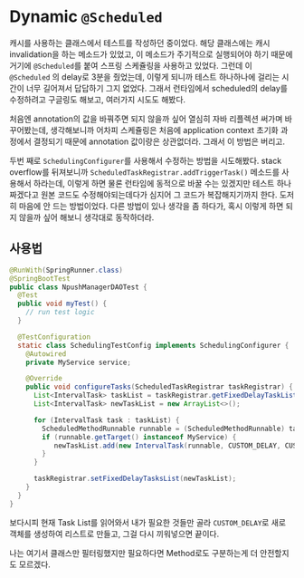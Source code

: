 # Dynamic `@Scheduled`

캐시를 사용하는 클래스에서 테스트를 작성하던 중이었다. 해당 클래스에는 캐시 invalidation을 하는 메소드가 있었고, 이 메소드가 주기적으로 실행되어야 하기 때문에 거기에 `@Scheduled`를 붙여 스프링 스케쥴링을 사용하고 있었다. 그런데 이 `@Scheduled` 의 delay로 3분을 줬었는데, 이렇게 되니까 테스트 하나하나에 걸리는 시간이 너무 길어져서 답답하기 그지 없었다. 그래서 런타임에서 scheduled의 delay를 수정하려고 구글링도 해보고, 여러가지 시도도 해봤다.

처음엔 annotation의 값을 바꿔주면 되지 않을까 싶어 열심히 자바 리플렉션 써가며 바꾸어봤는데, 생각해보니까 어차피 스케쥴링은 처음에 application context 초기화 과정에서 결정되기 때문에 annotation 값이랑은 상관없더라. 그래서 이 방법은 버리고.

두번 째로 `SchedulingConfigurer`를 사용해서 수정하는 방법을 시도해봤다. stack overflow를 뒤져보니까 `ScheduledTaskRegistrar.addTriggerTask()` 메소드를 사용해서 하라는데, 이렇게 하면 물론 런타임에 동적으로 바꿀 수는 있겠지만 테스트 하나 짜겠다고 원본 코드도 수정해야되는데다가 심지어 그 코드가 복잡해지기까지 한다. 도저히 마음에 안 드는 방법이었다. 다른 방법이 있나 생각을 좀 하다가, 혹시 이렇게 하면 되지 않을까 싶어 해보니 생각대로 동작하더라.

## 사용법

```java
@RunWith(SpringRunner.class)
@SpringBootTest
public class NpushManagerDAOTest {
  @Test
  public void myTest() {
    // run test logic
  }

  @TestConfiguration
  static class SchedulingTestConfig implements SchedulingConfigurer {
    @Autowired
    private MyService service;

    @Override
    public void configureTasks(ScheduledTaskRegistrar taskRegistrar) {
      List<IntervalTask> taskList = taskRegistrar.getFixedDelayTaskList();
      List<IntervalTask> newTaskList = new ArrayList<>();

      for (IntervalTask task : taskList) {
        ScheduledMethodRunnable runnable = (ScheduledMethodRunnable) task.getRunnable();
        if (runnable.getTarget() instanceof MyService) {
           newTaskList.add(new IntervalTask(runnable, CUSTOM_DELAY, CUSTOM_DELAY));
        }
      }

      taskRegistrar.setFixedDelayTasksList(newTaskList);
    }
  }
}
```

보다시피 현재 Task List를 읽어와서 내가 필요한 것들만 골라 `CUSTOM_DELAY`로 새로 객체를 생성하여 리스트로 만들고, 그걸 다시 끼워넣으면 끝이다.

나는 여기서 클래스만 필터링했지만 필요하다면 Method로도 구분하는게 더 안전할지도 모르겠다.

